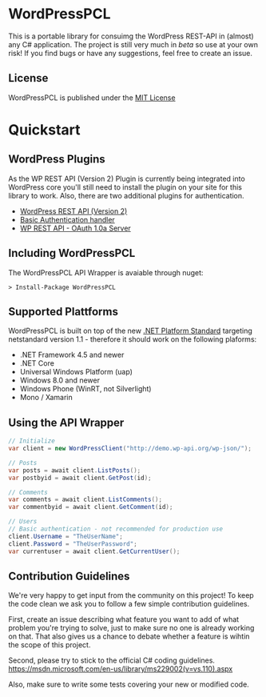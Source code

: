 # WordPressPCL
This is a portable library for consuimg the WordPress REST-API in (almost) any C# application.
The project is still very much in *beta* so use at your own risk! 
If you find bugs or have any suggestions, feel free to create an issue.

## License
WordPressPCL is published under the [MIT License](https://github.com/wp-net/WordPressPCL/blob/master/LICENSE)

# Quickstart

## WordPress Plugins
As the WP REST API (Version 2) Plugin is currently being integrated into WordPress core you'll still need to install the plugin on your site for this library to work. Also, there are two additional plugins for authentication.

* [WordPress REST API (Version 2)](https://wordpress.org/plugins/rest-api/)
* [Basic Authentication handler](https://github.com/WP-API/Basic-Auth)
* [WP REST API - OAuth 1.0a Server](https://github.com/WP-API/OAuth1)

## Including WordPressPCL
The WordPressPCL API Wrapper is avaiable through nuget:

```
> Install-Package WordPressPCL
```

## Supported Plattforms
WordPressPCL is built on top of the new [.NET Platform Standard](https://github.com/dotnet/corefx/blob/master/Documentation/architecture/net-platform-standard.md) targeting netstandard version 1.1 - therefore it should work on the following plaforms:
* .NET Framework 4.5 and newer
* .NET Core
* Universal Windows Platform (uap)
* Windows 8.0 and newer
* Windows Phone (WinRT, not Silverlight)
* Mono / Xamarin

## Using the API Wrapper

```c#
// Initialize
var client = new WordPressClient("http://demo.wp-api.org/wp-json/");

// Posts
var posts = await client.ListPosts();
var postbyid = await client.GetPost(id);

// Comments
var comments = await client.ListComments();
var commentbyid = await client.GetComment(id);

// Users
// Basic authentication - not recommended for production use
client.Username = "TheUserName";
client.Password = "TheUserPassword";
var currentuser = await client.GetCurrentUser();
```
    
## Contribution Guidelines
We're very happy to get input from the community on this project! To keep the code clean we ask you to follow a few simple contribution guidelines.

First, create an issue describing what feature you want to add of what problem you're trying to solve, just to make sure no one is already working on that. That also gives us a chance to debate whether a feature is wihtin the scope of this project.

Second, please try to stick to the official C# coding guidelines. https://msdn.microsoft.com/en-us/library/ms229002(v=vs.110).aspx

Also, make sure to write some tests covering your new or modified code.
